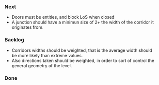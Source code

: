 ### Next

* Doors must be entities, and block LoS when closed
* A junction should have a minimun size of 2+ the width of the corridor it
  originates from.

### Backlog

* Corridors widths should be weighted, that is the average width should be more
  likely than extreme values.
* Also directions taken should be weighted, in order to sort of control the
 general geometry of the level.

### Done
